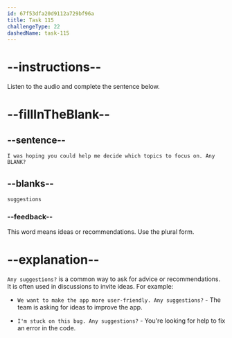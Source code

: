 ```yaml
---
id: 67f53dfa20d9112a729bf96a
title: Task 115
challengeType: 22
dashedName: task-115
---
```


<!-- (audio) Alice: I was hoping you could help me decide which topics to focus on. Any suggestions? -->

# --instructions--

Listen to the audio and complete the sentence below.

# --fillInTheBlank--

## --sentence--

`I was hoping you could help me decide which topics to focus on. Any BLANK?`

## --blanks--

`suggestions`

### --feedback--

This word means ideas or recommendations. Use the plural form.

# --explanation--

`Any suggestions?` is a common way to ask for advice or recommendations. It is often used in discussions to invite ideas. For example:

- `We want to make the app more user-friendly. Any suggestions?` - The team is asking for ideas to improve the app.

- `I'm stuck on this bug. Any suggestions?` - You're looking for help to fix an error in the code.
